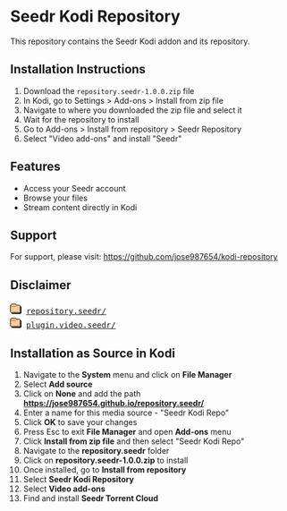 # Seedr Kodi Repository

This repository contains the Seedr Kodi addon and its repository.

## Installation Instructions

1. Download the `repository.seedr-1.0.0.zip` file
2. In Kodi, go to Settings > Add-ons > Install from zip file
3. Navigate to where you downloaded the zip file and select it
4. Wait for the repository to install
5. Go to Add-ons > Install from repository > Seedr Repository
6. Select "Video add-ons" and install "Seedr"

## Features

- Access your Seedr account
- Browse your files
- Stream content directly in Kodi

## Support

For support, please visit: https://github.com/jose987654/kodi-repository

## Disclaimer


<pre>
<img src="icons/folder.gif" alt="[DIR]" > <a href="repository.seedr/">repository.seedr/</a> 
<img src="icons/folder.gif" alt="[DIR]" > <a href="plugin.video.seedr/">plugin.video.seedr/</a> 
</pre>

## Installation as Source in Kodi

1. Navigate to the **System** menu and click on **File Manager**
2. Select **Add source**
3. Click on **None** and add the path **https://jose987654.github.io/repository.seedr/**
4. Enter a name for this media source - "Seedr Kodi Repo"
5. Click **OK** to save your changes
6. Press Esc to exit **File Manager** and open **Add-ons** menu
7. Click **Install from zip file** and then select "Seedr Kodi Repo"
8. Navigate to the **repository.seedr** folder
9. Click on **repository.seedr-1.0.0.zip** to install
10. Once installed, go to **Install from repository**
11. Select **Seedr Kodi Repository**
12. Select **Video add-ons**
13. Find and install **Seedr Torrent Cloud**
